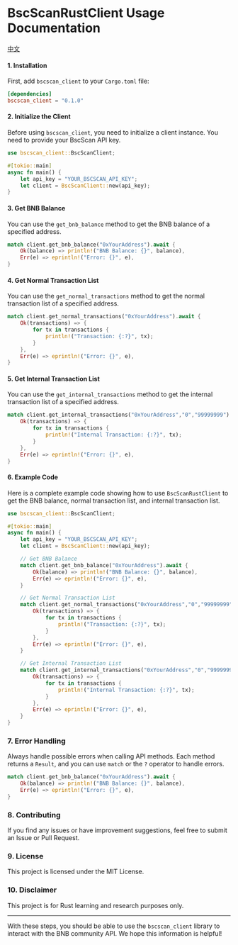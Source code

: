 # BscScanRustClient Usage Documentation


[中文](README-zh.MD)

#### 1. Installation

First, add `bscscan_client` to your `Cargo.toml` file:

```toml
[dependencies]
bscscan_client = "0.1.0"
```

#### 2. Initialize the Client

Before using `bscscan_client`, you need to initialize a client instance. You need to provide your BscScan API key.

```rust
use bscscan_client::BscScanClient;

#[tokio::main]
async fn main() {
    let api_key = "YOUR_BSCSCAN_API_KEY";
    let client = BscScanClient::new(api_key);
}
```

#### 3. Get BNB Balance

You can use the `get_bnb_balance` method to get the BNB balance of a specified address.

```rust
match client.get_bnb_balance("0xYourAddress").await {
    Ok(balance) => println!("BNB Balance: {}", balance),
    Err(e) => eprintln!("Error: {}", e),
}
```

#### 4. Get Normal Transaction List

You can use the `get_normal_transactions` method to get the normal transaction list of a specified address.

```rust
match client.get_normal_transactions("0xYourAddress").await {
    Ok(transactions) => {
        for tx in transactions {
            println!("Transaction: {:?}", tx);
        }
    },
    Err(e) => eprintln!("Error: {}", e),
}
```

#### 5. Get Internal Transaction List

You can use the `get_internal_transactions` method to get the internal transaction list of a specified address.

```rust
match client.get_internal_transactions("0xYourAddress","0","99999999").await {
    Ok(transactions) => {
        for tx in transactions {
            println!("Internal Transaction: {:?}", tx);
        }
    },
    Err(e) => eprintln!("Error: {}", e),
}
```

#### 6. Example Code

Here is a complete example code showing how to use `BscScanRustClient` to get the BNB balance, normal transaction list, and internal transaction list.

```rust
use bscscan_client::BscScanClient;

#[tokio::main]
async fn main() {
    let api_key = "YOUR_BSCSCAN_API_KEY";
    let client = BscScanClient::new(api_key);

    // Get BNB Balance
    match client.get_bnb_balance("0xYourAddress").await {
        Ok(balance) => println!("BNB Balance: {}", balance),
        Err(e) => eprintln!("Error: {}", e),
    }

    // Get Normal Transaction List
    match client.get_normal_transactions("0xYourAddress","0","99999999").await {
        Ok(transactions) => {
            for tx in transactions {
                println!("Transaction: {:?}", tx);
            }
        },
        Err(e) => eprintln!("Error: {}", e),
    }

    // Get Internal Transaction List
    match client.get_internal_transactions("0xYourAddress","0","99999999").await {
        Ok(transactions) => {
            for tx in transactions {
                println!("Internal Transaction: {:?}", tx);
            }
        },
        Err(e) => eprintln!("Error: {}", e),
    }
}
```

### 7. Error Handling

Always handle possible errors when calling API methods. Each method returns a `Result`, and you can use `match` or the `?` operator to handle errors.

```rust
match client.get_bnb_balance("0xYourAddress").await {
    Ok(balance) => println!("BNB Balance: {}", balance),
    Err(e) => eprintln!("Error: {}", e),
}
```

### 8. Contributing

If you find any issues or have improvement suggestions, feel free to submit an Issue or Pull Request.

### 9. License

This project is licensed under the MIT License.

### 10. Disclaimer

This project is for Rust learning and research purposes only.

---

With these steps, you should be able to use the `bscscan_client` library to interact with the BNB community API. We hope this information is helpful!